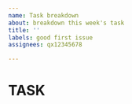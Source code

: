 ```yaml
---
name: Task breakdown
about: breakdown this week's task
title: ''
labels: good first issue
assignees: qx12345678

---
```


# TASK
